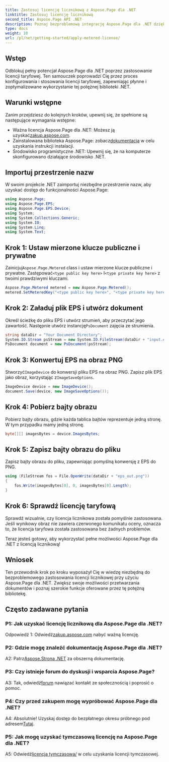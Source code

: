 ```yaml
---
title: Zastosuj licencję licznikową z Aspose.Page dla .NET
linktitle: Zastosuj licencję licznikową
second_title: Aspose.Page API .NET
description: Poznaj bezproblemową integrację Aspose.Page dla .NET dzięki temu przewodnikowi krok po kroku dotyczącemu stosowania licencji licznikowej. Bez wysiłku optymalizuj przetwarzanie dokumentów.
type: docs
weight: 10
url: /pl/net/getting-started/apply-metered-license/
---
```

## Wstęp

Odblokuj pełny potencjał Aspose.Page dla .NET poprzez zastosowanie licencji taryfowej. Ten samouczek poprowadzi Cię przez proces konfigurowania i stosowania licencji taryfowej, zapewniając płynne i zoptymalizowane wykorzystanie tej potężnej biblioteki .NET.

## Warunki wstępne

Zanim przejdziesz do kolejnych kroków, upewnij się, że spełnione są następujące wymagania wstępne:

-  Ważna licencja Aspose.Page dla .NET: Możesz ją uzyskać[zakup.aspose.com](https://purchase.aspose.com/buy).
-  Zainstalowana biblioteka Aspose.Page: zobacz[dokumentacja](https://reference.aspose.com/page/net/) w celu uzyskania instrukcji instalacji.
- Środowisko programistyczne .NET: Upewnij się, że na komputerze skonfigurowano działające środowisko .NET.

## Importuj przestrzenie nazw

W swoim projekcie .NET zaimportuj niezbędne przestrzenie nazw, aby uzyskać dostęp do funkcjonalności Aspose.Page:

```csharp
using Aspose.Page;
using Aspose.Page.EPS;
using Aspose.Page.EPS.Device;
using System;
using System.Collections.Generic;
using System.IO;
using System.Linq;
using System.Text;
```

## Krok 1: Ustaw mierzone klucze publiczne i prywatne

 Zainicjuj`Aspose.Page.Metered` class i ustaw mierzone klucze publiczne i prywatne. Zastępować`<type public key here>` I`<type private key here>` z twoimi prawdziwymi kluczami.

```csharp
Aspose.Page.Metered metered = new Aspose.Page.Metered();
metered.SetMeteredKey("<type public key here>", "<type private key here>");
```

## Krok 2: Załaduj plik EPS i utwórz dokument

 Określ ścieżkę do pliku EPS i utwórz strumień, aby przeczytać jego zawartość. Następnie utwórz instancję`PsDocument` zajęcia ze strumienia.

```csharp
string dataDir = "Your Document Directory";
System.IO.Stream psStream = new System.IO.FileStream(dataDir + "input.eps", System.IO.FileMode.Open, System.IO.FileAccess.Read);
PsDocument document = new PsDocument(psStream);
```

## Krok 3: Konwertuj EPS na obraz PNG

 Stworzyć`ImageDevice` do konwersji pliku EPS na obraz PNG. Zapisz plik EPS jako obraz, korzystając z`ImageSaveOptions`.

```csharp
ImageDevice device = new ImageDevice();
document.Save(device, new ImageSaveOptions());
```

## Krok 4: Pobierz bajty obrazu

Pobierz bajty obrazu, gdzie każda tablica bajtów reprezentuje jedną stronę. W tym przypadku mamy jedną stronę.

```csharp
byte[][] imagesBytes = device.ImagesBytes;
```

## Krok 5: Zapisz bajty obrazu do pliku

Zapisz bajty obrazu do pliku, zapewniając pomyślną konwersję z EPS do PNG.

```csharp
using (FileStream fos = File.OpenWrite(dataDir + "eps_out.png"))
{
    fos.Write(imagesBytes[0], 0, imagesBytes[0].Length);
}
```

## Krok 6: Sprawdź licencję taryfową

Sprawdź wizualnie, czy licencja licznikowa została pomyślnie zastosowana. Jeśli wynikowy obraz nie zawiera czerwonego komunikatu oceny, oznacza to, że licencja taryfowa została zastosowana bez żadnych problemów.

Teraz jesteś gotowy, aby wykorzystać pełne możliwości Aspose.Page dla .NET z licencją licznikową!

## Wniosek

Ten przewodnik krok po kroku wyposażył Cię w wiedzę niezbędną do bezproblemowego zastosowania licencji licznikowej przy użyciu Aspose.Page dla .NET. Zwiększ swoje możliwości przetwarzania dokumentów i poznaj szerokie funkcje oferowane przez tę potężną bibliotekę.

## Często zadawane pytania

### P1: Jak uzyskać licencję licznikową dla Aspose.Page dla .NET?

 Odpowiedź 1: Odwiedź[zakup.aspose.com](https://purchase.aspose.com/buy) nabyć ważną licencję.

### P2: Gdzie mogę znaleźć dokumentację Aspose.Page dla .NET?

 A2: Patrz[Aspose.Strona .NET](https://reference.aspose.com/page/net/) za obszerną dokumentację.

### P3: Czy istnieje forum do dyskusji i wsparcia Aspose.Page?

 A3: Tak, odwiedź[forum](https://forum.aspose.com/c/page/39) nawiązać kontakt ze społecznością i poprosić o pomoc.

### P4: Czy przed zakupem mogę wypróbować Aspose.Page dla .NET?

 A4: Absolutnie! Uzyskaj dostęp do bezpłatnego okresu próbnego pod adresem[Tutaj](https://releases.aspose.com/).

### P5: Jak mogę uzyskać tymczasową licencję na Aspose.Page dla .NET?

 A5: Odwiedź[licencja tymczasowa/](https://purchase.aspose.com/temporary-license/) w celu uzyskania licencji tymczasowej.